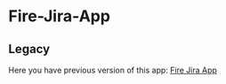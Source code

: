 # Fire-Jira-App

## Legacy

Here you have previous version of this app: [Fire Jira App](https://github.com/witoldmetel/Fire-Jira-App-Legacy)
